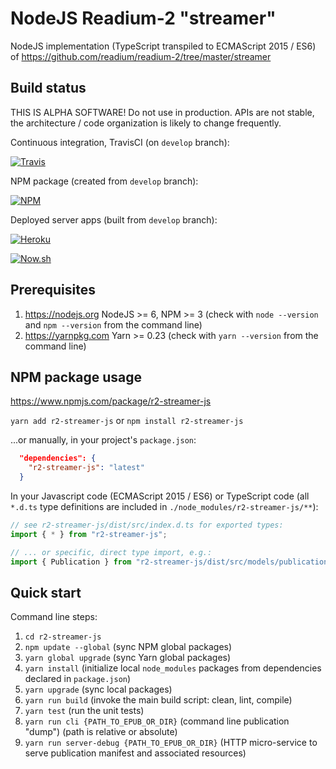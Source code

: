 # NodeJS Readium-2 "streamer"

NodeJS implementation (TypeScript transpiled to ECMAScript 2015 / ES6) of https://github.com/readium/readium-2/tree/master/streamer

## Build status

THIS IS ALPHA SOFTWARE! Do not use in production. APIs are not stable, the architecture / code organization is likely to change frequently.

Continuous integration, TravisCI (on `develop` branch):

[![Travis](https://travis-ci.org/edrlab/r2-streamer-js.svg?branch=develop)](https://travis-ci.org/edrlab/r2-streamer-js)

NPM package (created from `develop` branch):

[![NPM](https://img.shields.io/npm/v/r2-streamer-js.svg)](https://www.npmjs.com/package/r2-streamer-js)

Deployed server apps (built from `develop` branch):

[![Heroku](https://img.shields.io/badge/deploy-Heroku-blue.svg)](https://readium2.herokuapp.com)

[![Now.sh](https://img.shields.io/badge/deploy-Now.sh-lightgrey.svg)](https://readium2-mlowondbfb.now.sh)

## Prerequisites

1) https://nodejs.org NodeJS >= 6, NPM >= 3 (check with `node --version` and `npm --version` from the command line)
2) https://yarnpkg.com Yarn >= 0.23 (check with `yarn --version` from the command line)

## NPM package usage

https://www.npmjs.com/package/r2-streamer-js

`yarn add r2-streamer-js` or `npm install r2-streamer-js`

...or manually, in your project's `package.json`:
```json
  "dependencies": {
    "r2-streamer-js": "latest"
  }
```

In your Javascript code (ECMAScript 2015 / ES6) or TypeScript code (all `*.d.ts` type definitions are included in `./node_modules/r2-streamer-js/**`):
```javascript
// see r2-streamer-js/dist/src/index.d.ts for exported types:
import { * } from "r2-streamer-js";

// ... or specific, direct type import, e.g.:
import { Publication } from "r2-streamer-js/dist/src/models/publication";
```

## Quick start

Command line steps:

1) `cd r2-streamer-js`
2) `npm update --global` (sync NPM global packages)
3) `yarn global upgrade` (sync Yarn global packages)
4) `yarn install` (initialize local `node_modules` packages from dependencies declared in `package.json`)
5) `yarn upgrade` (sync local packages)
6) `yarn run build` (invoke the main build script: clean, lint, compile)
7) `yarn test` (run the unit tests)
8) `yarn run cli {PATH_TO_EPUB_OR_DIR}` (command line publication "dump") (path is relative or absolute)
9) `yarn run server-debug {PATH_TO_EPUB_OR_DIR}` (HTTP micro-service to serve publication manifest and associated resources)
